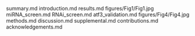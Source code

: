 summary.md
introduction.md
results.md
figures/Fig1/Fig1.jpg
miRNA_screen.md
RNAi_screen.md
atf3_validation.md
figures/Fig4/Fig4.jpg
methods.md
discussion.md
supplemental.md
contributions.md
acknowledgements.md